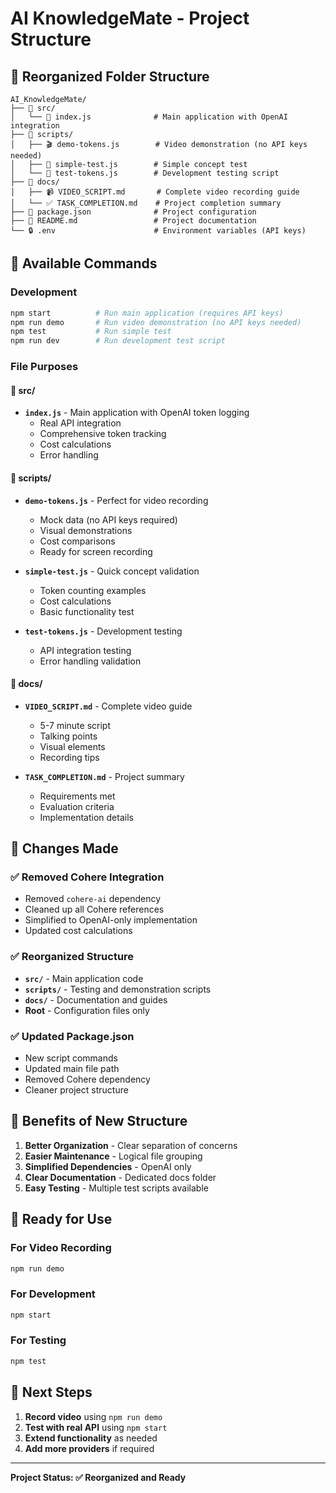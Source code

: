 # AI KnowledgeMate - Project Structure

## 📁 Reorganized Folder Structure

```
AI_KnowledgeMate/
├── 📂 src/
│   └── 🐛 index.js              # Main application with OpenAI integration
├── 📂 scripts/
│   ├── 🎬 demo-tokens.js        # Video demonstration (no API keys needed)
│   ├── 🧪 simple-test.js        # Simple concept test
│   └── 🔧 test-tokens.js        # Development testing script
├── 📂 docs/
│   ├── 📹 VIDEO_SCRIPT.md       # Complete video recording guide
│   └── ✅ TASK_COMPLETION.md    # Project completion summary
├── 📄 package.json              # Project configuration
├── 📄 README.md                 # Project documentation
└── 🔒 .env                      # Environment variables (API keys)
```

## 🚀 Available Commands

### Development
```bash
npm start          # Run main application (requires API keys)
npm run demo       # Run video demonstration (no API keys needed)
npm test           # Run simple test
npm run dev        # Run development test script
```

### File Purposes

#### 📂 src/
- **`index.js`** - Main application with OpenAI token logging
  - Real API integration
  - Comprehensive token tracking
  - Cost calculations
  - Error handling

#### 📂 scripts/
- **`demo-tokens.js`** - Perfect for video recording
  - Mock data (no API keys required)
  - Visual demonstrations
  - Cost comparisons
  - Ready for screen recording

- **`simple-test.js`** - Quick concept validation
  - Token counting examples
  - Cost calculations
  - Basic functionality test

- **`test-tokens.js`** - Development testing
  - API integration testing
  - Error handling validation

#### 📂 docs/
- **`VIDEO_SCRIPT.md`** - Complete video guide
  - 5-7 minute script
  - Talking points
  - Visual elements
  - Recording tips

- **`TASK_COMPLETION.md`** - Project summary
  - Requirements met
  - Evaluation criteria
  - Implementation details

## 🔧 Changes Made

### ✅ Removed Cohere Integration
- Removed `cohere-ai` dependency
- Cleaned up all Cohere references
- Simplified to OpenAI-only implementation
- Updated cost calculations

### ✅ Reorganized Structure
- **`src/`** - Main application code
- **`scripts/`** - Testing and demonstration scripts
- **`docs/`** - Documentation and guides
- **Root** - Configuration files only

### ✅ Updated Package.json
- New script commands
- Updated main file path
- Removed Cohere dependency
- Cleaner project structure

## 🎯 Benefits of New Structure

1. **Better Organization** - Clear separation of concerns
2. **Easier Maintenance** - Logical file grouping
3. **Simplified Dependencies** - OpenAI only
4. **Clear Documentation** - Dedicated docs folder
5. **Easy Testing** - Multiple test scripts available

## 🚀 Ready for Use

### For Video Recording
```bash
npm run demo
```

### For Development
```bash
npm start
```

### For Testing
```bash
npm test
```

## 📝 Next Steps

1. **Record video** using `npm run demo`
2. **Test with real API** using `npm start`
3. **Extend functionality** as needed
4. **Add more providers** if required

---

**Project Status: ✅ Reorganized and Ready** 